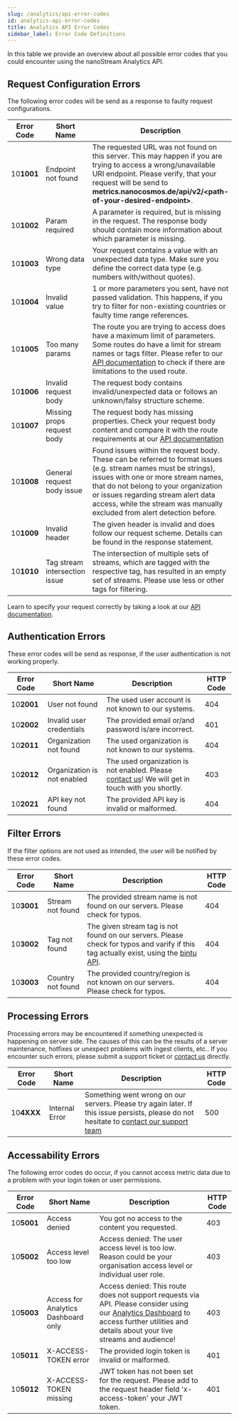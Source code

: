 ```yaml
---
slug: /analytics/api-error-codes
id: analytics-api-error-codes
title: Analytics API Error Codes
sidebar_label: Error Code Definitions
---
```


In this table we provide an overview about all possible error codes that you could encounter using the nanoStream Analytics API.

## Request Configuration Errors

The following error codes will be send as a response to faulty request configurations.

| Error Code | Short Name | Description | HTTP Code |
|------------|------------|-------------|-----------|
| 10**1001** | Endpoint not found | The requested URL was not found on this server. This may happen if you are trying to access a wrong/unavailable URI endpoint. Please verify, that your request will be send to **metrics.nanocosmos.de/api/v2/<path-of-your-desired-endpoint\>**. | 404 | 
| 10**1002** | Param required | A parameter is required, but is missing in the request. The response body should contain more information about which parameter is missing. | 400 | 
| 10**1003** | Wrong data type | Your request contains a value with an unexpected data type. Make sure you define the correct data type (e.g. numbers with/without quotes). | 400 |
| 10**1004** | Invalid value | 1 or more parameters you sent, have not passed validation. This happens, if you try to filter for non-existing countries or faulty time range references. | 400 |
| 10**1005** | Too many params | The route you are trying to access does have a maximum limit of parameters. Some routes do have a limit for stream names or tags filter. Please refer to our [API documentation](https://metrics.nanocosmos.de/api/doc/v2/) to check if there are limitations to the used route. | 400 |
| 10**1006** | Invalid request body | The request body contains invalid/unexpected data or follows an unknown/falsy structure scheme. | 400 | 
| 10**1007** | Missing props request body | The request body has missing properties. Check your request body content and compare it with the route requirements at our [API documentation](https://metrics.nanocosmos.de/api/doc/v2/) | 422 | 
| 10**1008** | General request body issue | Found issues within the request body. These can be referred to format issues (e.g. stream names must be strings), issues with one or more stream names, that do not belong to your organization or issues regarding stream alert data access, while the stream was manually excluded from alert detection before.  | 403 | 
| 10**1009** | Invalid header | The given header is invalid and does follow our request scheme. Details can be found in the response statement. | 403 |
| 10**1010** | Tag stream intersection issue | The intersection of multiple sets of streams, which are tagged with the respective tag, has resulted in an empty set of streams. Please use less or other tags for filtering. | 404 | 

Learn to specify your request correctly by taking a look at our [API documentation](https://metrics.nanocosmos.de/api/doc/v2/).


## Authentication Errors

These error codes will be send as response, if the user authentication is not working properly.

| Error Code | Short Name | Description | HTTP Code |
|------------|------------|-------------|-----------|
| 10**2001** | User not found | The used user account is not known to our systems. | 404 | 
| 10**2002** | Invalid user credentials | The provided email or/and password is/are incorrect. | 401 |
| 10**2011** | Organization not found | The used organization is not known to our systems. | 404 | 
| 10**2012** | Organization is not enabled | The used organization is not enabled. Please [contact us](https://www.nanocosmos.de/contact)! We will get in touch with you shortly. | 403 | 
| 10**2021** | API key not found |The provided API key is invalid or malformed. | 404 |


## Filter Errors

If the filter options are not used as intended, the user will be notified by these error codes.

| Error Code | Short Name | Description | HTTP Code |
|------------|------------|-------------|-----------|
| 10**3001** | Stream not found | The provided stream name is not found on our servers. Please check for typos.  | 404 | 
| 10**3002** | Tag not found | The given stream tag is not found on our servers. Please check for typos and varify if this tag actually exist, using the [bintu API](https://doc.pages.nanocosmos.de/bintuapi-docs/#operation/Tag%20Collection). | 404 | 
| 10**3003** | Country not found | The provided country/region is not known on our servers. Please check for typos.  | 404 | 

## Processing Errors

Processing errors may be encountered if something unexpected is happening on server side. The causes of this can be the results of a server maintenance, hotfixes or unexpect problems with ingest clients, etc.. If you encounter such errors, please submit a support ticket or [contact us](https://www.nanocosmos.de/contact) directly.

| Error Code | Short Name | Description | HTTP Code |
|------------|------------|-------------|-----------|
| 10**4XXX** | Internal Error | Something went wrong on our servers. Please try again later. If this issue persists, please do not hesitate to [contact our support team](https://www.nanocosmos.de/contact) | 500 |

## Accessability Errors

The following error codes do occur, if you cannot access metric data due to a problem with your login token or user permissions.

| Error Code | Short Name | Description | HTTP Code |
|------------|------------|-------------|-----------|
| 10**5001** | Access denied | You got no access to the content you requested.  | 403 |
| 10**5002** | Access level too low | Access denied: The user access level is too low. Reason could be your organisation access level or individual user role. | 403 |
| 10**5003** | Access for Analytics Dashboard only | Access denied: This route does not support requests via API. Please consider using our [Analytics Dashboard](https://metrics.nanocosmos.de/api/doc/v2/) to access further utilities and details about your live streams and audience! | 403 |
| 10**5011** | X-ACCESS-TOKEN error | The provided login token is invalid or malformed. | 401 | 
| 10**5012** | X-ACCESS-TOKEN missing | JWT token has not been set for the request. Please add to the request header field 'x-access-token' your JWT token. | 401 |
